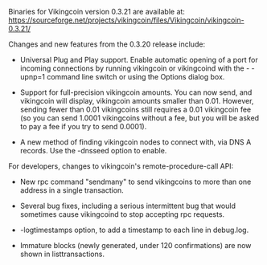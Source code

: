 Binaries for Vikingcoin version 0.3.21 are available at:
  https://sourceforge.net/projects/vikingcoin/files/Vikingcoin/vikingcoin-0.3.21/

Changes and new features from the 0.3.20 release include:

* Universal Plug and Play support.  Enable automatic opening of a port for incoming connections by running vikingcoin or vikingcoind with the - -upnp=1 command line switch or using the Options dialog box.

* Support for full-precision vikingcoin amounts.  You can now send, and vikingcoin will display, vikingcoin amounts smaller than 0.01.  However, sending fewer than 0.01 vikingcoins still requires a 0.01 vikingcoin fee (so you can send 1.0001 vikingcoins without a fee, but you will be asked to pay a fee if you try to send 0.0001).

* A new method of finding vikingcoin nodes to connect with, via DNS A records. Use the -dnsseed option to enable.

For developers, changes to vikingcoin's remote-procedure-call API:

* New rpc command "sendmany" to send vikingcoins to more than one address in a single transaction.

* Several bug fixes, including a serious intermittent bug that would sometimes cause vikingcoind to stop accepting rpc requests. 

* -logtimestamps option, to add a timestamp to each line in debug.log.

* Immature blocks (newly generated, under 120 confirmations) are now shown in listtransactions.
